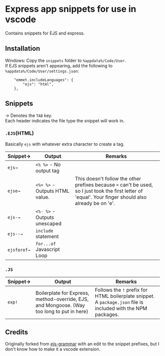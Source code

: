 # Express app snippets for use in vscode

Contains snippets for EJS and express.

## Installation

Windows: Copy the `snippets` folder to `%appdata%/Code/User`.\
If EJS snippets aren't appearing, add the following to `%appdata%/Code/User/settings.json`:

```
    "emmet.includeLanguages": {
        "ejs": "html",
    },
```

## Snippets

→ Denotes the `TAB` key.\
Each header indicates the file type the snippet will work in.

### `.EJS`(HTML)

Basically `ejs` with whatever extra character to create a tag.

| Snippet→    | Output                         | Remarks                                                           |
| ----------- | ------------------------------ | ----------------------------------------------------------------- |
| `ejs→`      | `<% %>` - No output tag        |
| `ejse→`     | `<%= %>` - Outputs HTML value. | This doesn't follow the other prefixes because `=` can't be used, so I just took the first letter of 'equal'. Your finger should also already be on 'e'. |
| `ejs-→`     | `<%- %>` - Outputs unescaped   |
| `ejs--→`    | `include` statement            |
| `ejsforof→` | `for...of` Javascript Loop     |

### `.JS`

| Snippet→    | Output                         | Remarks                                                           |
| ----------- | ------------------------------ | ----------------------------------------------------------------- |
| `exp!`      | Boilerplate for Express, method-override, EJS, and Mongoose. (Way too long to put in here)       | Follows the `!` prefix for HTML boilerplate snippet. A `package.json` file is included with the NPM packages.

## Credits

Originally forked from [ejs-grammar](https://github.com/Digitalbrainstem/ejs-grammar) with an edit to the snippet prefixes, but I don't know how to make it a vscode extension.

